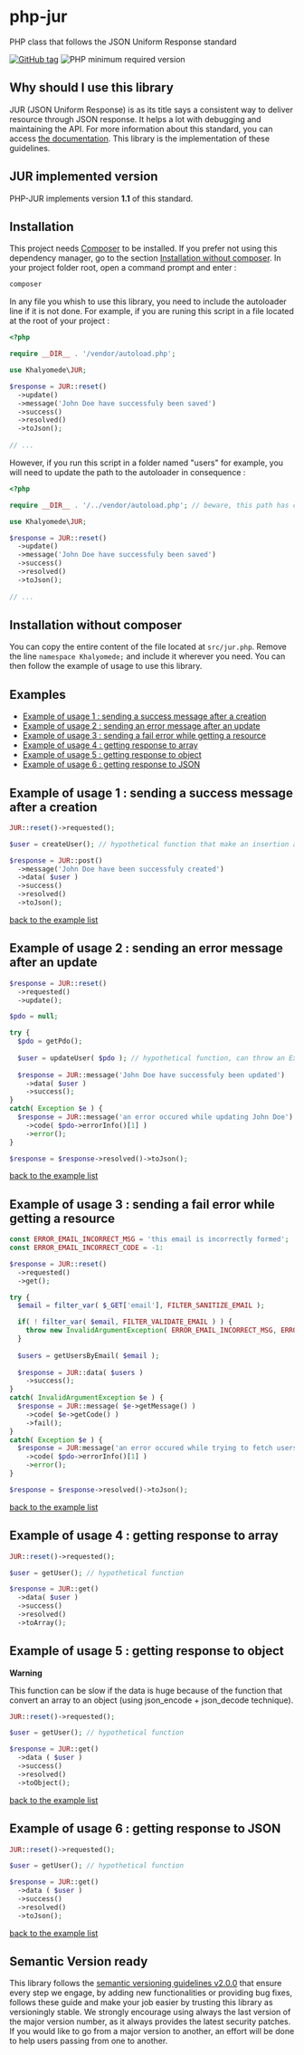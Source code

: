 # php-jur
PHP class that follows the JSON Uniform Response standard

[![GitHub tag](https://img.shields.io/github/tag/khalyomede/php-jur.svg)]()
![PHP minimum required version](https://img.shields.io/badge/php-%3E%3D5.3.0-777BB4.svg)

## Why should I use this library
JUR (JSON Uniform Response) is as its title says a consistent way to deliver resource through JSON response. It helps a lot with debugging and maintaining the API. For more information about this standard, you can access [the documentation](https://github.com/khalyomede/jur). This library is the implementation of these guidelines.

## JUR implemented version
PHP-JUR implements version **1.1** of this standard.

## Installation
This project needs [Composer](https://getcomposer.org/) to be installed. If you prefer not using this dependency manager, go to the section [Installation without composer](#installation-without-composer).
In your project folder root, open a command prompt and enter :
```bash
composer 
```
In any file you whish to use this library, you need to include the autoloader line if it is not done. For example, if you are runing this script in a file located at the root of your project :
```php
<?php

require __DIR__ . '/vendor/autoload.php';

use Khalyomede\JUR;

$response = JUR::reset()
  ->update()
  ->message('John Doe have successfuly been saved')
  ->success()
  ->resolved()
  ->toJson();
  
// ...
```
However, if you run this script in a folder named "users" for example, you will need to update the path to the autoloader in consequence :
```php
<?php

require __DIR__ . '/../vendor/autoload.php'; // beware, this path has changed

use Khalyomede\JUR;

$response = JUR::reset()
  ->update()
  ->message('John Doe have successfuly been saved')
  ->success()
  ->resolved()
  ->toJson();
  
// ...
```

## Installation without composer
You can copy the entire content of the file located at `src/jur.php`. Remove the line `namespace Khalyomede;` and include it wherever you need. You can then follow the example of usage to use this library.

## Examples
- [Example of usage 1 : sending a success message after a creation](#example-of-usage-1--sending-a-success-message-after-a-creation)
- [Example of usage 2 : sending an error message after an update](#example-of-usage-2--sending-an-error-message-after-an-update)
- [Example of usage 3 : sending a fail error while getting a resource](#example-of-usage-3--sending-a-fail-error-while-getting-a-resource)
- [Example of usage 4 : getting response to array](#example-of-usage-4--getting-response-to-array)
- [Example of usage 5 : getting response to object](#example-of-usage-5--getting-response-to-object)
- [Example of usage 6 : getting response to JSON](#example-of-usage-6--getting-response-to-json)

## Example of usage 1 : sending a success message after a creation
```php
JUR::reset()->requested();

$user = createUser(); // hypothetical function that make an insertion and return the created resource

$response = JUR::post()
  ->message('John Doe have been successfuly created')
  ->data( $user )
  ->success()
  ->resolved()
  ->toJson();
```
[back to the example list](#examples)
## Example of usage 2 : sending an error message after an update
```php
$response = JUR::reset()
  ->requested()
  ->update();

$pdo = null;

try {
  $pdo = getPdo();
  
  $user = updateUser( $pdo ); // hypothetical function, can throw an Exception
  
  $response = JUR::message('John Doe have successfuly been updated')
    ->data( $user )
    ->success();
}
catch( Exception $e ) {
  $response = JUR::message('an error occured while updating John Doe')
    ->code( $pdo->errorInfo()[1] )
    ->error();
}

$response = $response->resolved()->toJson();
```
[back to the example list](#examples)
## Example of usage 3 : sending a fail error while getting a resource
```php
const ERROR_EMAIL_INCORRECT_MSG = 'this email is incorrectly formed';
const ERROR_EMAIL_INCORRECT_CODE = -1:

$response = JUR::reset()
  ->requested()
  ->get();

try {
  $email = filter_var( $_GET['email'], FILTER_SANITIZE_EMAIL );

  if( ! filter_var( $email, FILTER_VALIDATE_EMAIL ) ) {
    throw new InvalidArgumentException( ERROR_EMAIL_INCORRECT_MSG, ERROR_EMAIL_INCORRECT_CODE );
  }
  
  $users = getUsersByEmail( $email );
  
  $response = JUR::data( $users )
    ->success();
}
catch( InvalidArgumentException $e ) {
  $response = JUR::message( $e->getMessage() )
    ->code( $e->getCode() )
    ->fail();
}
catch( Exception $e ) {
  $response = JUR:message('an error occured while trying to fetch users')
    ->code( $pdo->errorInfo()[1] )
    ->error();
}

$response = $response->resolved()->toJson();
```
[back to the example list](#examples)
## Example of usage 4 : getting response to array
```php
JUR::reset()->requested();

$user = getUser(); // hypothetical function

$response = JUR::get()
  ->data( $user )
  ->success()
  ->resolved()
  ->toArray();
```

## Example of usage 5 : getting response to object
**Warning**

This function can be slow if the data is huge because of the function that convert an array to an object (using json_encode + json_decode technique).
```php
JUR::reset()->requested();

$user = getUser(); // hypothetical function

$response = JUR::get()
  ->data ( $user )
  ->success()
  ->resolved()
  ->toObject();
```
[back to the example list](#examples)
## Example of usage 6 : getting response to JSON
```php
JUR::reset()->requested();

$user = getUser(); // hypothetical function

$response = JUR::get()
  ->data ( $user )
  ->success()
  ->resolved()
  ->toJson();
```

[back to the example list](#examples)
## Semantic Version ready

This library follows the [semantic versioning guidelines v2.0.0](http://semver.org/) that ensure every step we engage, by adding new functionalities or providing bug fixes, follows these guide and make your job easier by trusting this library as versioningly stable. We strongly encourage using always the last version of the major version number, as it always provides the latest security patches. If you would like to go from a major version to another, an effort will be done to help users passing from one to another.
